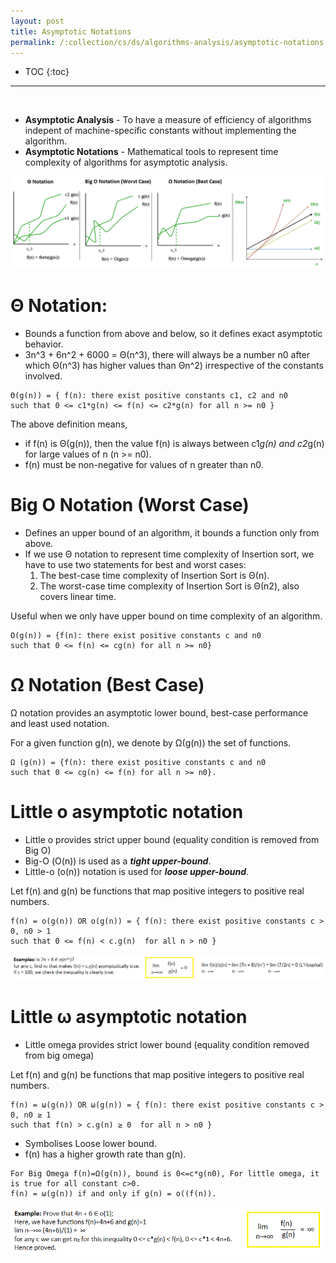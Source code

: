 ```yaml
---
layout: post
title: Asymptotic Notations
permalink: /:collection/cs/ds/algorithms-analysis/asymptotic-notations
---
```


- TOC
{:toc}

<hr><br>

- **Asymptotic Analysis** - To have a measure of efficiency of algorithms indepent of machine-specific constants without implementing the algorithm.
- **Asymptotic Notations** - Mathematical tools to represent time complexity of algorithms for asymptotic analysis.

![o-notation.png](https://github.com/arpit04tripathi/files-cdn/raw/cdn/dsa/algorithms/analysis/o-notation.png)

# Θ Notation: 
- Bounds a function from above and below, so it defines exact asymptotic behavior.
- 3n^3 + 6n^2 + 6000 = Θ(n^3), there will always be a number n0 after which Θ(n^3) has higher values than Θn^2) irrespective of the constants involved.

```
Θ(g(n)) = { f(n): there exist positive constants c1, c2 and n0 
such that 0 <= c1*g(n) <= f(n) <= c2*g(n) for all n >= n0 }
```
The above definition means,
- if f(n) is Θ(g(n)), then the value f(n) is always between c1*g(n) and c2*g(n) for large values of n (n >= n0).
- f(n) must be non-negative for values of n greater than n0.

# Big O Notation (Worst Case)
- Defines an upper bound of an algorithm, it bounds a function only from above.
- If we use Θ notation to represent time complexity of Insertion sort, we have to use two statements for best and worst cases:
    1. The best-case time complexity of Insertion Sort is Θ(n).
    2. The worst-case time complexity of Insertion Sort is Θ(n2), also covers linear time.

Useful when we only have upper bound on time complexity of an algorithm.
```
O(g(n)) = {f(n): there exist positive constants c and n0 
such that 0 <= f(n) <= cg(n) for all n >= n0}
```

# Ω Notation (Best Case)
Ω notation provides an asymptotic lower bound, best-case performance and least used notation.

For a given function g(n), we denote by Ω(g(n)) the set of functions.

```
Ω (g(n)) = {f(n): there exist positive constants c and n0 
such that 0 <= cg(n) <= f(n) for all n >= n0}.
```

# Little ο asymptotic notation
- Little o provides strict upper bound (equality condition is removed from Big O) 
- Big-Ο (O(n)) is used as a ***tight upper-bound***.
- Little-ο (ο(n)) notation is used for ***loose upper-bound***.

Let f(n) and g(n) be functions that map positive integers to positive real numbers. 
```
f(n) = ο(g(n)) OR ο(g(n)) = { f(n): there exist positive constants c > 0, n0 > 1
such that 0 <= f(n) < c.g(n)  for all n > n0 }
```

![little-o-example.png](https://github.com/arpit04tripathi/files-cdn/raw/cdn/dsa/algorithms/analysis/little-o-example.png)

# Little ω asymptotic notation
- Little omega provides strict lower bound (equality condition removed from big omega)

Let f(n) and g(n) be functions that map positive integers to positive real numbers. 
```
f(n) = ω(g(n)) OR ω(g(n)) = { f(n): there exist positive constants c > 0, n0 ≥ 1
such that f(n) > c.g(n) ≥ 0  for all n > n0 }
```
- Symbolises Loose lower bound. 
- f(n) has a higher growth rate than g(n). 

```
For Big Omega f(n)=Ω(g(n)), bound is 0<=c*g(n0), For little omega, it is true for all constant c>0.
f(n) = ω(g(n)) if and only if g(n) = ο((f(n)).
```
![little-omega-example.png](https://github.com/arpit04tripathi/files-cdn/raw/cdn/dsa/algorithms/analysis/little-omega-example.png)